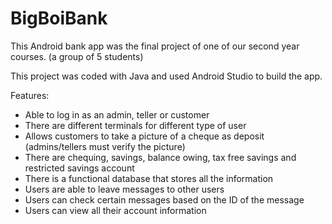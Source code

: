 # BigBoiBank
This Android bank app was the final project of one of our second year courses. (a group of 5 students) 

This project was coded with Java and used Android Studio to build the app.

Features:
- Able to log in as an admin, teller or customer
- There are different terminals for different type of user
- Allows customers to take a picture of a cheque as deposit (admins/tellers must verify the picture)
- There are chequing, savings, balance owing, tax free savings and restricted savings account
- There is a functional database that stores all the information
- Users are able to leave messages to other users
- Users can check certain messages based on the ID of the message
- Users can view all their account information
